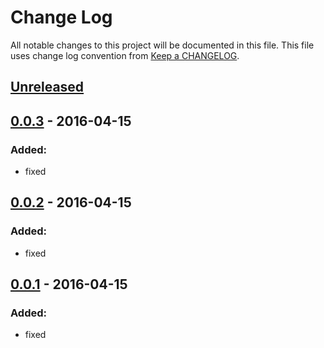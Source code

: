 # Change Log
All notable changes to this project will be documented in this file.
This file uses change log convention from [Keep a CHANGELOG](http://keepachangelog.com).

## [Unreleased][unreleased]

## [0.0.3] - 2016-04-15

### Added:
- fixed

## [0.0.2] - 2016-04-15

### Added:
- fixed

## [0.0.1] - 2016-04-15

### Added:
- fixed

[unreleased]: https://github.com/hadenlabs/ansible-role-virtualenvwrapper/compare/0.0.3...HEAD
[0.0.3]: https://github.com/hadenlabs/ansible-role-virtualenvwrapper/compare/0.0.2...0.0.3
[0.0.2]: https://github.com/hadenlabs/ansible-role-virtualenvwrapper/compare/0.0.1...0.0.2
[0.0.1]: https://github.com/hadenlabs/ansible-role-virtualenvwrapper/compare/0.0.0...0.0.1

[CHANGELOG.md]: CHANGELOG.md
[CONTRIBUTING.md]: CONTRIBUTING.md
[LICENCE.md]: LICENCE.md
[README.md]: README.md
